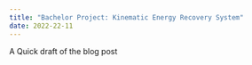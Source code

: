```yaml
---
title: "Bachelor Project: Kinematic Energy Recovery System"
date: 2022-22-11
---
```


A Quick draft of the blog post

